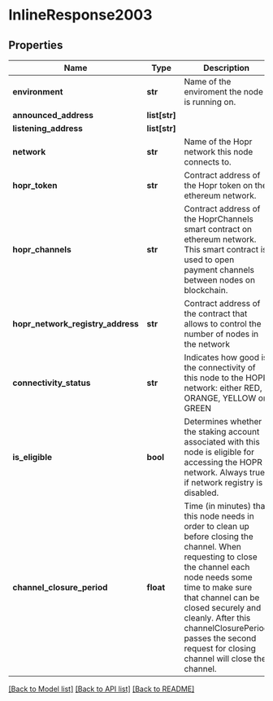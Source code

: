 # InlineResponse2003

## Properties
Name | Type | Description | Notes
------------ | ------------- | ------------- | -------------
**environment** | **str** | Name of the enviroment the node is running on. | [optional] 
**announced_address** | **list[str]** |  | [optional] 
**listening_address** | **list[str]** |  | [optional] 
**network** | **str** | Name of the Hopr network this node connects to. | [optional] 
**hopr_token** | **str** | Contract address of the Hopr token on the ethereum network. | [optional] 
**hopr_channels** | **str** | Contract address of the HoprChannels smart contract on ethereum network. This smart contract is used to open payment channels between nodes on blockchain. | [optional] 
**hopr_network_registry_address** | **str** | Contract address of the contract that allows to control the number of nodes in the network | [optional] 
**connectivity_status** | **str** | Indicates how good is the connectivity of this node to the HOPR network: either RED, ORANGE, YELLOW or GREEN | [optional] 
**is_eligible** | **bool** | Determines whether the staking account associated with this node is eligible for accessing the HOPR network. Always true if network registry is disabled. | [optional] 
**channel_closure_period** | **float** | Time (in minutes) that this node needs in order to clean up before closing the channel. When requesting to close the channel each node needs some time to make sure that channel can be closed securely and cleanly. After this channelClosurePeriod passes the second request for closing channel will close the channel. | [optional] 

[[Back to Model list]](../README.md#documentation-for-models) [[Back to API list]](../README.md#documentation-for-api-endpoints) [[Back to README]](../README.md)

